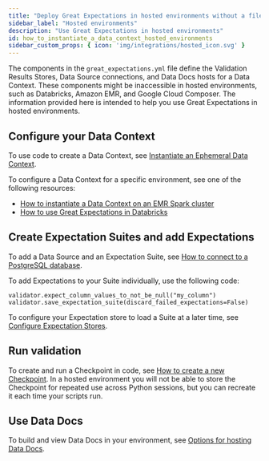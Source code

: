 ```yaml
---
title: "Deploy Great Expectations in hosted environments without a file system"
sidebar_label: "Hosted environments"
description: "Use Great Expectations in hosted environments"
id: how_to_instantiate_a_data_context_hosted_environments
sidebar_custom_props: { icon: 'img/integrations/hosted_icon.svg' }
---
```


The components in the ``great_expectations.yml`` file define the Validation Results Stores, Data Source connections, and Data Docs hosts for a Data Context. These components might be inaccessible in hosted environments, such as Databricks, Amazon EMR, and Google Cloud Composer. The information provided here is intended to help you use Great Expectations in hosted environments.

## Configure your Data Context
 
To use code to create a Data Context, see [Instantiate an Ephemeral Data Context](/docs/oss/guides/setup/configuring_data_contexts/instantiating_data_contexts/instantiate_data_context).

To configure a Data Context for a specific environment, see one of the following resources:

- [How to instantiate a Data Context on an EMR Spark cluster](./how_to_instantiate_a_data_context_on_an_emr_spark_cluster.md)
- [How to use Great Expectations in Databricks](../tutorials/getting_started/how_to_use_great_expectations_in_databricks.md)

## Create Expectation Suites and add Expectations

To add a Data Source and an Expectation Suite, see [How to connect to a PostgreSQL database](/docs/0.15.50/guides/connecting_to_your_data/database/postgres#5-configure-your-datasource).

To add Expectations to your Suite individually, use the following code:

```
validator.expect_column_values_to_not_be_null("my_column")
validator.save_expectation_suite(discard_failed_expectations=False)
```

To configure your Expectation store to load a Suite at a later time, see [Configure Expectation Stores](/docs/oss/guides/setup/configuring_metadata_stores/configure_expectation_stores).

## Run validation

To create and run a Checkpoint in code, see [How to create a new Checkpoint](/docs/oss/guides/validation/checkpoints/how_to_create_a_new_checkpoint).  In a hosted environment you will not be able to store the Checkpoint for repeated use across Python sessions, but you can recreate it each time your scripts run.

## Use Data Docs

To build and view Data Docs in your environment, see [Options for hosting Data Docs](/docs/oss/guides/setup/configuring_data_docs/host_and_share_data_docs).
